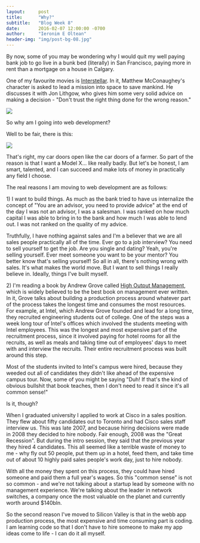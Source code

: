 ```yaml
---
layout:     post
title:      "Why?"
subtitle:   "Blog Week 8"
date:       2016-02-07 12:00:00 -0700
author:     "Ieronim E Oltean"
header-img: "img/post-bg-08.jpg"
---
```


<p>By now, some of you may be wondering why I would quit my well paying bank job to go live in a bunk bed (literally) in San Francisco, paying more in rent than a mortgage on a house in Calgary.</p>
<p>One of my favourite movies is <a href="http://www.imdb.com/title/tt0816692/?ref_=nv_sr_1">Interstellar</a>. In it, Matthew McConaughey's character is asked to lead a mission into space to save mankind. He discusses it with Jon Lithgow, who gives him some very solid advice on making a decision - "Don't trust the right thing done for the wrong reason."</p>
<img src="{{ site.baseurl }}/img/why.jpg">
<p>So why am I going into web development?</p>
<p>Well to be fair, there is this:</p>
<img src="{{ site.baseurl }}/img/bcd.gif">
<p>That's right, my car doors open like the car doors of a farmer. So part of the reason is that I want a Model X... like really badly. But let's be honest, I am smart, talented, and I can succeed and make lots of money in practically any field I choose.</p>
<p>The real reasons I am moving to web development are as follows:</p>
<p>1) I want to build things. As much as the bank tried to have us internalize the concept of "You are an advisor, you need to provide advice" at the end of the day I was not an advisor, I was a salesman. I was ranked on how much capital I was able to bring in to the bank and how much I was able to lend out. I was not ranked on the quality of my advice.</p>
<p>Truthfully, I have nothing against sales and I'm a believer that we are all sales people practically all of the time. Ever go to a job interview? You need to sell yourself to get the job. Are you single and dating? Yeah, you're selling yourself. Ever meet someone you want to be your mentor? You better know that's selling yourself! So all in all, there's nothing wrong with sales. It's what makes the world move. But I want to sell things I really believe in. Ideally, things I've built myself.</p>
<p>2) I'm reading a book by Andrew Grove called <a href="http://www.amazon.com/High-Output-Management-Andrew-Grove/dp/0679762884">High Output Management</a>, which is widely believed to be the best book on management ever written. In it, Grove talks about building a production process around whatever part of the process takes the longest time and consumes the most resources. For example, at Intel, which Andrew Grove founded and lead for a long time, they recruited engineering students out of college. One of the steps was a week long tour of Intel's offices which involved the students meeting with Intel employees. This was the longest and most expensive part of the recruitment process, since it involved paying for hotel rooms for all the recruits, as well as meals and taking time out of employees' days to meet with and interview the recruits. Their entire recruitment process was built around this step.</p>
<p>Most of the students invited to Intel's campus were hired, because they weeded out all of candidates they didn't like ahead of the expensive campus tour. Now, some of you might be saying "Duh! If that's the kind of obvious bullshit that book teaches, then I don't need to read it since it's all common sense!"</p>
<p>Is it, though?</p>
<p>When I graduated university I applied to work at Cisco in a sales position. They flew about fifty candidates out to Toronto and had Cisco sales staff interview us. This was late 2007, and because hiring decisions were made in 2008 they decided to hire nobody. Fair enough, 2008 was the "Great Recession". But during the intro session, they said that the previous year they hired 4 candidates. This all seemed like a terrible waste of money to me - why fly out 50 people, put them up in a hotel, feed them, and take time out of about 10 highly paid sales people's work day, just to hire nobody.</p>
<p>With all the money they spent on this process, they could have hired someone and paid them a full year's wages. So this "common sense" is not so common - and we're not talking about a startup lead by someone with no management experience. We're talking about the leader in network switches, a company once the most valuable on the planet and currently worth around $140bln.</p>
<p>So the second reason I've moved to Silicon Valley is that in the webb app production process, the most expensive and time consuming part is coding. I am learning code so that I don't have to hire someone to make my app ideas come to life - I can do it all myself.</p>